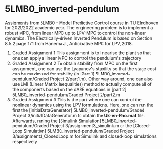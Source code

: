 # 5LMB0_inverted-pendulum
Assigments from 5LMB0 - Model Predictive Control course in TU EIndhoven for 2021/2022 academic year. The engineering problem is to implement a robust MPC, from linear MPC up to LPV-MPC to control the non-linear dynamics. The Electrically-driven Inverted Pendulum is based on Section 8.5.2 page 171 from Hanema J., Anticipative MPC for LPV, 2018. 

1. Graded Assignment 1
This assignment is to linearise the plant so that one can apply a linear MPC to control the pendulum's trajectory
2. Graded Assignment 2
To obtain stability from MPC on the first assignment, one can use the Lyapunov's stability so that the stage cost can be maximised for stability (in [Part 1] 5LMB0_inverted-pendulum/Graded Project 2/part1.m). Other way around, one can also use LMI (Linear Matrix Inequalities) method to actually compute all of the components based on the dARE equations in [part 2] 5LMB0_inverted-pendulum/Graded Project 2/part2.m 
3. Graded Assignment 3
This is the part where one can control the nonlinear dynamics using the LPV formulations. Here, one can run the first the [initialDataGenerator] 5LMB0_inverted-pendulum/Graded Project 3/initialDataGenerator.m to obtain the **Uk-en-Rho.mat** file. Afterwards, runing the [Simulink Simulation] 5LMB0_inverted-pendulum/Graded Project 3/assignment3_simulink.m or the [Closed-Loop Simulation] 5LMB0_inverted-pendulum/Graded Project 3/assignment3_ClosedLoop.m for Simulink and closed-loop simulations respectively
